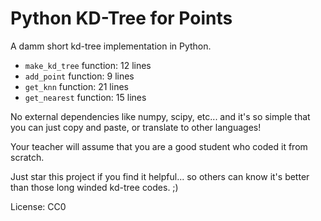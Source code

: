Python KD-Tree for Points
=========================

A damm short kd-tree implementation in Python.
- `make_kd_tree` function: 12 lines
- `add_point` function: 9 lines
- `get_knn` function: 21 lines 
- `get_nearest` function: 15 lines

No external dependencies like numpy, scipy, etc...
and it's so simple that you can just copy and paste, or translate to other languages!

Your teacher will assume that you are a good student who coded it from scratch.

Just star this project if you find it helpful... so others can know it's better than those long winded kd-tree codes. ;)

License: CC0
